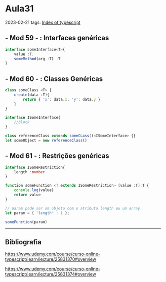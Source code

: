 # Aula31
2023-02-21
tags: [Index of typescript](../Index%20of%20typescript.md)

## - Mod 59 - : Interfaces genéricas

~~~ts
interface someInterface<T>{
	value :T;
	someMethod(arg :T) :T
}
~~~

## - Mod 60 - : Classes Genéricas

~~~ts
class someClass <T> {
	create(data :T){
		return { 'x': data.x, 'y': data.y }	
	}
}

interface ISomeInterface{
	//block
}

class referenceClass extends someCLass()<ISomeInterface> {}
let someObject = new referenceClass()
~~~

## - Mod  61 - : Restrições genéricas

~~~ts
interface ISomeRestriction{
	length :number
}

function someFunction <T extends ISomeRestriction> (value :T):T {
	console.log(value)
	return value
}

// param pode ser um objeto com o atributo length ou um array
let param = { 'length' : 1 };

someFunction(param)
~~~

-----------------------------------------------
## Bibliografia

https://www.udemy.com/course/curso-online-typescript/learn/lecture/25831370#overview

https://www.udemy.com/course/curso-online-typescript/learn/lecture/25831374#overview

